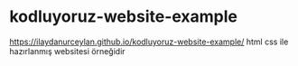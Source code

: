 # kodluyoruz-website-example
https://ilaydanurceylan.github.io/kodluyoruz-website-example/
 html css ile hazırlanmış websitesi örneğidir
 
